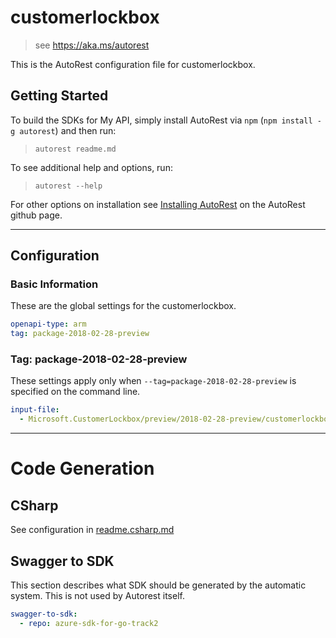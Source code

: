 # customerlockbox

> see https://aka.ms/autorest

This is the AutoRest configuration file for customerlockbox.

## Getting Started

To build the SDKs for My API, simply install AutoRest via `npm` (`npm install -g autorest`) and then run:

> `autorest readme.md`

To see additional help and options, run:

> `autorest --help`

For other options on installation see [Installing AutoRest](https://aka.ms/autorest/install) on the AutoRest github page.

---

## Configuration

### Basic Information

These are the global settings for the customerlockbox.

```yaml
openapi-type: arm
tag: package-2018-02-28-preview
```

### Tag: package-2018-02-28-preview

These settings apply only when `--tag=package-2018-02-28-preview` is specified on the command line.

```yaml $(tag) == 'package-2018-02-28-preview'
input-file:
  - Microsoft.CustomerLockbox/preview/2018-02-28-preview/customerlockbox.json
```

---

# Code Generation

## CSharp

See configuration in [readme.csharp.md](./readme.csharp.md)

## Swagger to SDK

This section describes what SDK should be generated by the automatic system.
This is not used by Autorest itself.

``` yaml $(swagger-to-sdk)
swagger-to-sdk:
  - repo: azure-sdk-for-go-track2
```
